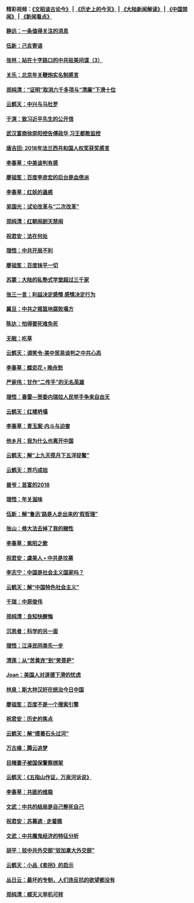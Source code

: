 #### 精彩视频：[《文昭谈古论今》](http://45.32.25.56/wenzhao) | [《历史上的今天》](http://45.32.25.56/today-in-history) | [《大陆新闻解读》](http://45.32.25.56/ntdtv-comedy) | [《中国禁闻》](http://45.32.25.56/ntdtv-news) | [《新闻看点》](http://45.32.25.56/news-insight) 

 #### [静远：一条值得关注的消息](../pages/nsc993/n11024470.md?t=02061831) 

#### [伍新：己亥寄语](../pages/nsc993/n11024543.md?t=02061831) 

#### [张林：站在十字路口的中共驻美间谍（3）](../pages/nsc993/n11023043.md?t=02061831) 

#### [关乐：北京年关鞭炮实名制感言](../pages/nsc993/n11022630.md?t=02061831) 

#### [郑纯清：“证明”取消六千多项与“清廉”下滑十位](../pages/nsc993/n11022638.md?t=02061831) 

#### [云鹤天：中兴与马杜罗](../pages/nsc993/n11022620.md?t=02061831) 

#### [于溟：致习近平先生的公开信](../pages/nsc993/n11022593.md?t=02061831) 

#### [武汉富商徐崇阳控告傅政华 习王都敢监控](../pages/nsc993/n11022212.md?t=02061831) 

#### [唐吉田: 2018年法兰西共和国人权奖获奖感言](../pages/nsc993/n11021537.md?t=02061831) 

#### [李春草：中美谈判有感](../pages/nsc993/n11019776.md?t=02061831) 

#### [廖祖笙：百度李彦宏的后台是血债派](../pages/nsc993/n11019767.md?t=02061831) 

#### [李春草：红妖的蛊惑](../pages/nsc993/n11017095.md?t=02061831) 

#### [吴国光：试论改革与“二次改革”](../pages/nsc993/n11017055.md?t=02061831) 

#### [郑纯清：红朝闹剧天禁闹](../pages/nsc993/n11017030.md?t=02061831) 

#### [祝君安：法在何处](../pages/nsc993/n11017021.md?t=02061831) 

#### [理悟：中共开局不利](../pages/nsc993/n11016938.md?t=02061831) 

#### [廖祖笙：百度抹平一切](../pages/nsc993/n11014925.md?t=02061831) 

#### [苏蒙：大陆的私塾式学堂超过三千家](../pages/nsc993/n11014334.md?t=02061831) 

#### [张三一言：利益决定感情 感情决定行为](../pages/nsc993/n11012463.md?t=02061831) 

#### [冀旦：中共之摇篮地腐败塌方](../pages/nsc993/n11009533.md?t=02061831) 

#### [陈达：怕得要死难免死](../pages/nsc993/n11009520.md?t=02061831) 

#### [无眠：吃草](../pages/nsc993/n11007940.md?t=02061831) 

#### [云鹤天：调笑令‧美中贸易谈判之中共心态](../pages/nsc993/n11007670.md?t=02061831) 

#### [李春草：蝶恋花  •  晚舟愁](../pages/nsc993/n11006605.md?t=02061831) 

#### [严家伟：甘作“二传手”的无名英雄](../pages/nsc993/n11005340.md?t=02061831) 

#### [理悟：春雷—贺委内瑞拉人民举手争来自由天](../pages/nsc993/n11005334.md?t=02061831) 

#### [云鹤天：红楼坍塌](../pages/nsc993/n11005318.md?t=02061831) 

#### [李春草：青玉案·内斗与迫害](../pages/nsc993/n11005306.md?t=02061831) 

#### [他乡月：我为什么也离开中国](../pages/nsc993/n11003553.md?t=02061831) 

#### [云鹤天：解“上九天揽月下五洋捉鳖”](../pages/nsc993/n11000750.md?t=02061831) 

#### [云鹤天：弄巧成拙](../pages/nsc993/n11000722.md?t=02061831) 

#### [兽爷：首富的2018](../pages/nsc993/n11000693.md?t=02061831) 

#### [理悟：年关滋味](../pages/nsc993/n10998847.md?t=02061831) 

#### [伍新：解“鲁迅‘路是人走出来的’假哲理”](../pages/nsc993/n10998777.md?t=02061831) 

#### [张山：修大法去掉了我的赌性](../pages/nsc993/n10997702.md?t=02061831) 

#### [李春草：紫阳之歌](../pages/nsc993/n10997679.md?t=02061831) 

#### [祝君安：虞美人 • 中共是坟墓](../pages/nsc993/n10996090.md?t=02061831) 

#### [李志宁：中国是社会主义国家吗？](../pages/nsc993/n10996097.md?t=02061831) 

#### [云鹤天：解“中国特色社会主义”](../pages/nsc993/n10996043.md?t=02061831) 

#### [千瑞：中原俊伟](../pages/nsc993/n10995401.md?t=02061831) 

#### [郑纯清：良知快醒悔](../pages/nsc993/n10995385.md?t=02061831) 

#### [沉思者：科学的另一面](../pages/nsc993/n10996074.md?t=02061831) 

#### [理悟：江泽民同类先一步](../pages/nsc993/n10995378.md?t=02061831) 

#### [清莲：从“苦黄连”到“笑菩萨”](../pages/nsc993/n10995466.md?t=02061831) 

#### [Joan：美国人对道德下滑的忧虑](../pages/nsc993/n10995424.md?t=02061831) 

#### [林泉：斯大林汉奸在统治今日中国](../pages/nsc993/n10995210.md?t=02061831) 

#### [廖祖笙：百度不是一个搜索引擎](../pages/nsc993/n10994961.md?t=02061831) 

#### [祝君安：历史的焦点](../pages/nsc993/n10994925.md?t=02061831) 

#### [云鹤天：解“摸著石头过河”](../pages/nsc993/n10993325.md?t=02061831) 

#### [万古缘：腾云追梦](../pages/nsc993/n10993120.md?t=02061831) 

#### [目睹妻子被国保警察绑架](../pages/nsc993/n10991525.md?t=02061831) 

#### [云鹤天：《五指山作证，万泉河诉说》](../pages/nsc993/n10991603.md?t=02061831) 

#### [李春草：共匪的维稳](../pages/nsc993/n10991348.md?t=02061831) 

#### [文武：中共的结局是自己整死自己](../pages/nsc993/n10989899.md?t=02061831) 

#### [祝君安：苏幕遮 · 走着瞧](../pages/nsc993/n10988901.md?t=02061831) 

#### [文武：中共魔鬼经济的特征分析](../pages/nsc993/n10987387.md?t=02061831) 

#### [胡平：驳中共外交部“驳加拿大外交部”](../pages/nsc993/n10987378.md?t=02061831) 

#### [云鹤天：小品《卖拐》的启示](../pages/nsc993/n10984392.md?t=02061831) 

#### [丛日云：最坏的专制，人们连反抗的欲望都没有](../pages/nsc993/n10984377.md?t=02061831) 

#### [郑纯清：顺天义举机可转](../pages/nsc993/n10984369.md?t=02061831) 

